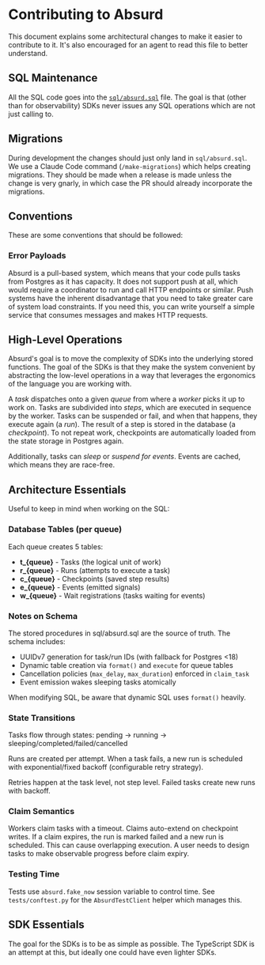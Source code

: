 # Contributing to Absurd

This document explains some architectural changes to make it easier to
contribute to it.  It's also encouraged for an agent to read this file to better
understand. 

## SQL Maintenance

All the SQL code goes into the [`sql/absurd.sql`](sql/absurd.sql) file.  The
goal is that (other than for observability) SDKs never issues any SQL operations
which are not just calling to.

## Migrations

During development the changes should just only land in `sql/absurd.sql`.  We
use a Claude Code command (`/make-migrations`) which helps creating migrations.
They should be made when a release is made unless the change is very gnarly,
in which case the PR should already incorporate the migrations.

## Conventions

These are some conventions that should be followed:

### Error Payloads

Absurd is a pull-based system, which means that your code pulls tasks from
Postgres as it has capacity.  It does not support push at all, which would
require a coordinator to run and call HTTP endpoints or similar.  Push systems
have the inherent disadvantage that you need to take greater care of system load
constraints.  If you need this, you can write yourself a simple service that
consumes messages and makes HTTP requests.

## High-Level Operations

Absurd's goal is to move the complexity of SDKs into the underlying stored
functions.  The goal of the SDKs is that they make the system convenient by
abstracting the low-level operations in a way that leverages the ergonomics
of the language you are working with.

A *task* dispatches onto a given *queue* from where a *worker* picks it up
to work on.  Tasks are subdivided into *steps*, which are executed in sequence
by the worker.  Tasks can be suspended or fail, and when that happens, they
execute again (a *run*).  The result of a step is stored in the database (a
*checkpoint*).  To not repeat work, checkpoints are automatically loaded from
the state storage in Postgres again.

Additionally, tasks can *sleep* or *suspend for events*.  Events are cached,
which means they are race-free.

## Architecture Essentials

Useful to keep in mind when working on the SQL:

### Database Tables (per queue)

Each queue creates 5 tables:
- **t_{queue}** - Tasks (the logical unit of work)
- **r_{queue}** - Runs (attempts to execute a task)
- **c_{queue}** - Checkpoints (saved step results)
- **e_{queue}** - Events (emitted signals)
- **w_{queue}** - Wait registrations (tasks waiting for events)

### Notes on Schema

The stored procedures in sql/absurd.sql are the source of truth. The schema includes:

- UUIDv7 generation for task/run IDs (with fallback for Postgres <18)
- Dynamic table creation via `format()` and `execute` for queue tables
- Cancellation policies (`max_delay`, `max_duration`) enforced in `claim_task`
- Event emission wakes sleeping tasks atomically

When modifying SQL, be aware that dynamic SQL uses `format()` heavily.

### State Transitions

Tasks flow through states: pending -> running -> sleeping/completed/failed/cancelled

Runs are created per attempt.  When a task fails, a new run is scheduled with
exponential/fixed backoff (configurable retry strategy).

Retries happen at the task level, not step level.  Failed tasks create new runs
with backoff.

### Claim Semantics

Workers claim tasks with a timeout.  Claims auto-extend on checkpoint writes.
If a claim expires, the run is marked failed and a new run is scheduled.  This
can cause overlapping execution.  A user needs to design tasks to make
observable progress before claim expiry.

### Testing Time

Tests use `absurd.fake_now` session variable to control time. See
`tests/conftest.py` for the `AbsurdTestClient` helper which manages this.

## SDK Essentials

The goal for the SDKs is to be as simple as possible.  The TypeScript SDK is an attempt
at this, but ideally one could have even lighter SDKs.
